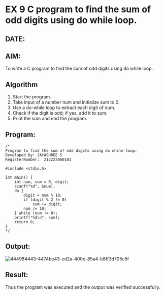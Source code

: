 # EX 9 C program to find the sum of odd digits using do while loop.
## DATE:
## AIM:
To write a C program to find the sum of odd digits using do while loop.

## Algorithm
1. Start the program. 
2. Take input of a number num and initialize sum to 0.
3. Use a do-while loop to extract each digit of num.
4. Check if the digit is odd; if yes, add it to sum.
5. Print the sum and end the program.  

## Program:
```
/*
Program to find the sum of odd digits using do while loop.
Developed by: JAYASHREE S
RegisterNumber:  212223060103

#include <stdio.h>

int main() {
    int num, sum = 0, digit;
    scanf("%d", &num);
    do {
        digit = num % 10;
        if (digit % 2 != 0)
            sum += digit;
        num /= 10;
    } while (num != 0);
    printf("%d\n", sum);
    return 0;
}
*/
```

## Output:

![444984443-4474be43-cd2a-400e-85a4-b8ff3d705c5f](https://github.com/user-attachments/assets/e47dab22-f877-4327-9e8d-8a443186e0d4)


## Result:
Thus the program was executed and the output was verified successfully.
